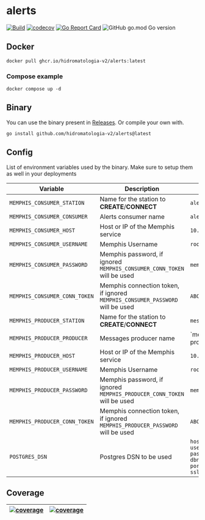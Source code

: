 # alerts

[![Build](https://github.com/hidromatologia-v2/alerts/actions/workflows/build.yaml/badge.svg)](https://github.com/hidromatologia-v2/alerts/actions/workflows/build.yaml)
[![codecov](https://codecov.io/gh/hidromatologia-v2/alerts/branch/main/graph/badge.svg?token=KUQFMZ4IR2)](https://codecov.io/gh/hidromatologia-v2/alerts)
[![Go Report Card](https://goreportcard.com/badge/github.com/hidromatologia-v2/alerts)](https://goreportcard.com/report/github.com/hidromatologia-v2/alerts)
![GitHub go.mod Go version](https://img.shields.io/github/go-mod/go-version/hidromatologia-v2/alerts)

## Docker

```shell
docker pull ghcr.io/hidromatologia-v2/alerts:latest
```

### Compose example

```shell
docker compose up -d
```

## Binary

You can use the binary present in [Releases](https://github.com/hidromatologia-v2/alerts/releases/latest). Or compile your own with.

```shell
go install github.com/hidromatologia-v2/alerts@latest
```

## Config

List of environment variables used by the binary. Make sure to setup them as well in your deployments

| Variable                      | Description                                                  | Example                                                      |
| ----------------------------- | ------------------------------------------------------------ | ------------------------------------------------------------ |
| `MEMPHIS_CONSUMER_STATION`    | Name for the station to **CREATE**/**CONNECT**               | `alerts`                                                     |
| `MEMPHIS_CONSUMER_CONSUMER`   | Alerts consumer name                                         | `alerts-consumer`                                            |
| `MEMPHIS_CONSUMER_HOST`       | Host or IP of the Memphis service                            | `10.10.10.10`                                                |
| `MEMPHIS_CONSUMER_USERNAME`   | Memphis Username                                             | `root`                                                       |
| `MEMPHIS_CONSUMER_PASSWORD`   | Memphis password, if ignored `MEMPHIS_CONSUMER_CONN_TOKEN` will be used | `memphis`                                                    |
| `MEMPHIS_CONSUMER_CONN_TOKEN` | Memphis connection token, if ignored `MEMPHIS_CONSUMER_PASSWORD` will be used | `ABCD`                                                       |
| `MEMPHIS_PRODUCER_STATION`    | Name for the station to **CREATE**/**CONNECT**               | `messages`                                                   |
| `MEMPHIS_PRODUCER_PRODUCER`   | Messages producer name                                       | `messages-producer                                           |
| `MEMPHIS_PRODUCER_HOST`       | Host or IP of the Memphis service                            | `10.10.10.10`                                                |
| `MEMPHIS_PRODUCER_USERNAME`   | Memphis Username                                             | `root`                                                       |
| `MEMPHIS_PRODUCER_PASSWORD`   | Memphis password, if ignored `MEMPHIS_PRODUCER_CONN_TOKEN` will be used | `memphis`                                                    |
| `MEMPHIS_PRODUCER_CONN_TOKEN` | Memphis connection token, if ignored `MEMPHIS_PRODUCER_PASSWORD` will be used | `ABCD`                                                       |
| `POSTGRES_DSN`                | Postgres DSN to be used                                      | `host=127.0.0.1 user=sulcud password=sulcud dbname=sulcud port=5432 sslmode=disable` |

## Coverage

| [![coverage](https://codecov.io/gh/hidromatologia-v2/alerts/branch/main/graphs/sunburst.svg?token=KUQFMZ4IR2)](https://app.codecov.io/gh/hidromatologia-v2/alerts) | [![coverage](https://codecov.io/gh/hidromatologia-v2/alerts/branch/main/graphs/tree.svg?token=KUQFMZ4IR2)](https://app.codecov.io/gh/hidromatologia-v2/alerts) |
| ------------------------------------------------------------ | ------------------------------------------------------------ |